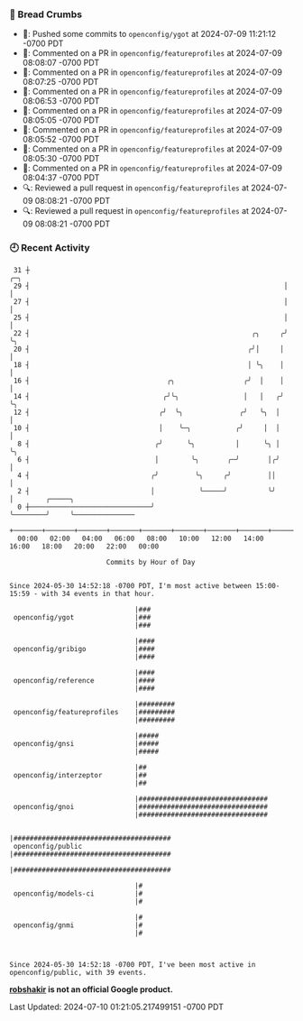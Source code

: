 ### 🍞 Bread Crumbs

 * 🚢: Pushed some commits to `openconfig/ygot` at 2024-07-09 11:21:12 -0700 PDT
 * 💬: Commented on a PR in  `openconfig/featureprofiles` at 2024-07-09 08:08:07 -0700 PDT
 * 💬: Commented on a PR in  `openconfig/featureprofiles` at 2024-07-09 08:07:25 -0700 PDT
 * 💬: Commented on a PR in  `openconfig/featureprofiles` at 2024-07-09 08:06:53 -0700 PDT
 * 💬: Commented on a PR in  `openconfig/featureprofiles` at 2024-07-09 08:05:05 -0700 PDT
 * 💬: Commented on a PR in  `openconfig/featureprofiles` at 2024-07-09 08:05:52 -0700 PDT
 * 💬: Commented on a PR in  `openconfig/featureprofiles` at 2024-07-09 08:05:30 -0700 PDT
 * 💬: Commented on a PR in  `openconfig/featureprofiles` at 2024-07-09 08:04:37 -0700 PDT
 * 🔍: Reviewed a pull request in  `openconfig/featureprofiles` at 2024-07-09 08:08:21 -0700 PDT
 * 🔍: Reviewed a pull request in  `openconfig/featureprofiles` at 2024-07-09 08:08:21 -0700 PDT

### 🕘 Recent Activity
```
 31 ┼                                                               ╭─╮
 29 ┤                                                               │ │
 27 ┤                                                               │ │
 25 ┤                                                               │ │
 22 ┤                                                       ╭╮     ╭╯ ╰╮
 20 ┤                                                      ╭╯│     │   │
 18 ┤                                                      │ ╰╮    │   │
 16 ┤                                  ╭╮                 ╭╯  │    │   │
 14 ┤                                 ╭╯╰╮                │   │   ╭╯   ╰╮
 12 ┤                                ╭╯  ╰╮              ╭╯   ╰╮  │     │
 10 ┤                                │    ╰─╮           ╭╯     │  │     │
  8 ┤                               ╭╯      ╰╮          │      ╰╮ │     ╰╮
  6 ┤                               │        ╰╮       ╭─╯       │╭╯      │
  4 ┤                              ╭╯         ╰╮     ╭╯         ││       │
  2 ┤                              │           ╰─────╯          ╰╯       │        ╭─────╮
  0 ┼──────────────────────────────╯                                     ╰────────╯     ╰───────────────
    +───────+───────+───────+───────+───────+───────+───────+───────+───────+───────+───────+───────+────
  00:00   02:00   04:00   06:00   08:00   10:00   12:00   14:00   16:00   18:00   20:00   22:00   00:00   

						Commits by Hour of Day


Since 2024-05-30 14:52:18 -0700 PDT, I'm most active between 15:00-15:59 - with 34 events in that hour.

```



```
                               |###
 openconfig/ygot               |###
                               |###

                               |####
 openconfig/gribigo            |####
                               |####

                               |####
 openconfig/reference          |####
                               |####

                               |#########
 openconfig/featureprofiles    |#########
                               |#########

                               |#####
 openconfig/gnsi               |#####
                               |#####

                               |##
 openconfig/interzeptor        |##
                               |##

                               |################################
 openconfig/gnoi               |################################
                               |################################

                               |#######################################
 openconfig/public             |#######################################
                               |#######################################

                               |#
 openconfig/models-ci          |#
                               |#

                               |#
 openconfig/gnmi               |#
                               |#



Since 2024-05-30 14:52:18 -0700 PDT, I've been most active in openconfig/public, with 39 events.

```
**[robshakir](mailto:robjs@google.com) is not an official Google product.**  


Last Updated: 2024-07-10 01:21:05.217499151 -0700 PDT
